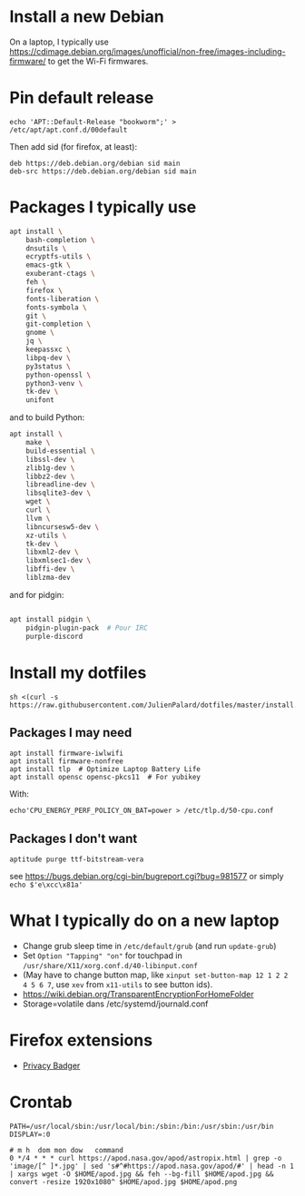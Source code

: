 # Install a new Debian

On a laptop, I typically use
https://cdimage.debian.org/images/unofficial/non-free/images-including-firmware/
to get the Wi-Fi firmwares.


# Pin default release

    echo 'APT::Default-Release "bookworm";' > /etc/apt/apt.conf.d/00default

Then add sid (for firefox, at least):

    deb https://deb.debian.org/debian sid main
    deb-src https://deb.debian.org/debian sid main


# Packages I typically use

```bash
apt install \
    bash-completion \
    dnsutils \
    ecryptfs-utils \
    emacs-gtk \
    exuberant-ctags \
    feh \
    firefox \
    fonts-liberation \
    fonts-symbola \
    git \
    git-completion \
    gnome \
    jq \
    keepassxc \
    libpq-dev \
    py3status \
    python-openssl \
    python3-venv \
    tk-dev \
    unifont
```

and to build Python:

```bash
apt install \
    make \
    build-essential \
    libssl-dev \
    zlib1g-dev \
    libbz2-dev \
    libreadline-dev \
    libsqlite3-dev \
    wget \
    curl \
    llvm \
    libncursesw5-dev \
    xz-utils \
    tk-dev \
    libxml2-dev \
    libxmlsec1-dev \
    libffi-dev \
    liblzma-dev
```

and for pidgin:

```bash

apt install pidgin \
    pidgin-plugin-pack  # Pour IRC
    purple-discord
```

# Install my dotfiles

    sh <(curl -s https://raw.githubusercontent.com/JulienPalard/dotfiles/master/install.sh)


## Packages I may need

```
apt install firmware-iwlwifi
apt install firmware-nonfree
apt install tlp  # Optimize Laptop Battery Life
apt install opensc opensc-pkcs11  # For yubikey
```

With:

    echo'CPU_ENERGY_PERF_POLICY_ON_BAT=power > /etc/tlp.d/50-cpu.conf


## Packages I don't want

```
aptitude purge ttf-bitstream-vera
```

see https://bugs.debian.org/cgi-bin/bugreport.cgi?bug=981577 or simply `echo $'e\xcc\x81a'`



# What I typically do on a new laptop

 - Change grub sleep time in `/etc/default/grub` (and run `update-grub`)
 - Set `Option "Tapping" "on"` for touchpad in `/usr/share/X11/xorg.conf.d/40-libinput.conf`
 - (May have to change button map, like `xinput set-button-map 12 1 2 2 4 5 6 7`, use `xev` from `x11-utils` to see button ids).
 - https://wiki.debian.org/TransparentEncryptionForHomeFolder
 - Storage=volatile dans /etc/systemd/journald.conf


# Firefox extensions

 - [Privacy Badger](https://chrome.google.com/webstore/detail/privacy-badger/pkehgijcmpdhfbdbbnkijodmdjhbjlgp?utm_source=chrome-app-launcher-info-dialog)


# Crontab

```text
PATH=/usr/local/sbin:/usr/local/bin:/sbin:/bin:/usr/sbin:/usr/bin
DISPLAY=:0

# m h  dom mon dow   command
0 */4 * * * curl https://apod.nasa.gov/apod/astropix.html | grep -o 'image/[^ ]*.jpg' | sed 's#^#https://apod.nasa.gov/apod/#' | head -n 1 | xargs wget -O $HOME/apod.jpg && feh --bg-fill $HOME/apod.jpg && convert -resize 1920x1080^ $HOME/apod.jpg $HOME/apod.png
